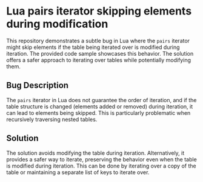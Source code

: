 # Lua pairs iterator skipping elements during modification

This repository demonstrates a subtle bug in Lua where the `pairs` iterator might skip elements if the table being iterated over is modified during iteration.  The provided code sample showcases this behavior. The solution offers a safer approach to iterating over tables while potentially modifying them.

## Bug Description
The `pairs` iterator in Lua does not guarantee the order of iteration, and if the table structure is changed (elements added or removed) during iteration, it can lead to elements being skipped. This is particularly problematic when recursively traversing nested tables.

## Solution
The solution avoids modifying the table during iteration.  Alternatively,  it provides a safer way to iterate, preserving the behavior even when the table is modified during iteration. This can be done by iterating over a copy of the table or maintaining a separate list of keys to iterate over.